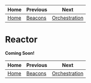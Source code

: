 | Home           | Previous             | Next                            |
|----------------|----------------------|---------------------------------|
| [Home](../../) | [Beacons](../beacon) | [Orchestration](../orchestrate) |

# Reactor

**Coming Soon!**

| Home           | Previous             | Next                            |
|----------------|----------------------|---------------------------------|
| [Home](../../) | [Beacons](../beacon) | [Orchestration](../orchestrate) |
